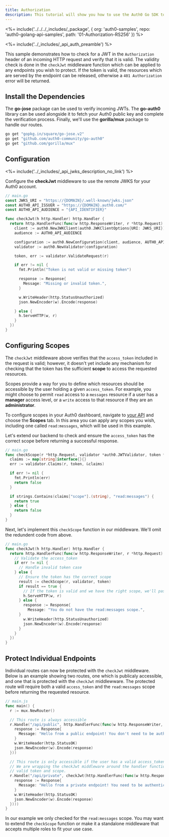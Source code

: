 ```yaml
---
title: Authorization
description: This tutorial will show you how to use the Auth0 Go SDK to add authentication and authorization to your API.
---
```


<%= include('../../../_includes/_package', {
  org: 'auth0-samples',
  repo: 'auth0-golang-api-samples',
  path: '01-Authorization-RS256'
}) %>

<%= include('../_includes/_api_auth_preamble') %>

This sample demonstrates how to check for a JWT in the `Authorization` header of an incoming HTTP request and verify that it is valid. The validity check is done in the `checkJwt` middleware function which can be applied to any endpoints you wish to protect. If the token is valid, the resources which are served by the endpoint can be released, otherwise a `401 Authorization` error will be returned.

## Install the Dependencies

The **go-jose** package can be used to verify incoming JWTs. The **go-auth0** library can be used alongside it to fetch your Auth0 public key and complete the verification process. Finally, we'll use the **gorilla/mux** package to handle our routes.

```bash
go get "gopkg.in/square/go-jose.v2"
go get "github.com/auth0-community/go-auth0"
go get "github.com/gorilla/mux"
```

## Configuration

<%= include('../_includes/_api_jwks_description_no_link') %>

Configure the **checkJwt** middleware to use the remote JWKS for your Auth0 account.

```go
// main.go
const JWKS_URI = "https://{DOMAIN}/.well-known/jwks.json"
const AUTH0_API_ISSUER = "https://{DOMAIN}.auth0.com/"
const AUTH0_API_AUDIENCE = "{API_IDENTIFIER}"

func checkJwt(h http.Handler) http.Handler {
  return http.HandlerFunc(func(w http.ResponseWriter, r *http.Request) {
    client := auth0.NewJWKClient(auth0.JWKClientOptions{URI: JWKS_URI})
    audience := AUTH0_API_AUDIENCE

    configuration := auth0.NewConfiguration(client, audience, AUTH0_API_ISSUER, jose.RS256)
    validator := auth0.NewValidator(configuration)

    token, err := validator.ValidateRequest(r)

    if err != nil {
      fmt.Println("Token is not valid or missing token")

      response := Response{
        Message: "Missing or invalid token.",
      }

      w.WriteHeader(http.StatusUnauthorized)
      json.NewEncoder(w).Encode(response)

    } else {
      h.ServeHTTP(w, r)
    }
  })
}
```

## Configuring Scopes

The `checkJwt` middleware above verifies that the `access_token` included in the request is valid; however, it doesn't yet include any mechanism for checking that the token has the sufficient **scope** to access the requested resources.

Scopes provide a way for you to define which resources should be accessible by the user holding a given `access_token`. For example, you might choose to permit `read` access to a `messages` resource if a user has a **manager** access level, or a `write` access to that resource if they are an **administrator**.

To configure scopes in your Auth0 dashboard, navigate to [your API](${manage_url}/#/apis) and choose the **Scopes** tab. In this area you can apply any scopes you wish, including one called `read:messages`, which will be used in this example.

Let's extend our backend to check and ensure the `access_token` has the correct scope before returning a successful response.

```go
// main.go
func checkScope(r *http.Request, validator *auth0.JWTValidator, token *jwt.JSONWebToken) bool {
  claims := map[string]interface{}{}
  err := validator.Claims(r, token, &claims)

  if err != nil {
    fmt.Println(err)
    return false
  }

  if strings.Contains(claims["scope"].(string), "read:messages") {
    return true
  } else {
    return false
  }
}
```

Next, let's implement this `checkScope` function in our middleware. We'll omit the redundent code from above.

```go
// main.go
func checkJwt(h http.Handler) http.Handler {
  return http.HandlerFunc(func(w http.ResponseWriter, r *http.Request) {
    // Validate the access_token
    if err != nil {
      // Handle invalid token case
    } else {
      // Ensure the token has the correct scope
      result := checkScope(r, validator, token)
      if result == true {
        // If the token is valid and we have the right scope, we'll pass through the middleware
        h.ServeHTTP(w, r)
      } else {
        response := Response{
          Message: "You do not have the read:messages scope.",
      }
        w.WriteHeader(http.StatusUnauthorized)
        json.NewEncoder(w).Encode(response)
      }
    }
  })
}
```

## Protect Individual Endpoints

Individual routes can now be protected with the `checkJwt` middleware. Below is an example showing two routes, one which is publicaly accessible, and one that is protected with the `checkJwt` middlewware. The protected route will require both a valid `access_token` and the `read:messages` scope before returning the requested resource.

```go
// main.js
func main() {
  r := mux.NewRouter()

  // This route is always accessible
  r.Handle("/api/public", http.HandlerFunc(func(w http.ResponseWriter, r *http.Request) {
    response := Response{
      Message: "Hello from a public endpoint! You don't need to be authenticated to see this.",
    }
    w.WriteHeader(http.StatusOK)
    json.NewEncoder(w).Encode(response)
  }))

  // This route is only accessible if the user has a valid access_token with the read:messages scope
  // We are wrapping the checkJwt middleware around the handler function which will check for a
  // valid token and scope.
  r.Handle("/api/private", checkJwt(http.HandlerFunc(func(w http.ResponseWriter, r *http.Request) {
    response := Response{
      Message: "Hello from a private endpoint! You need to be authenticated and have a scope of read:messages to see this.",
    }
    w.WriteHeader(http.StatusOK)
    json.NewEncoder(w).Encode(response)
  })))
}
```

In our example we only checked for the `read:messages` scope. You may want to extend the `checkScope` function or make it a standalone middleware that accepts multiple roles to fit your use case.